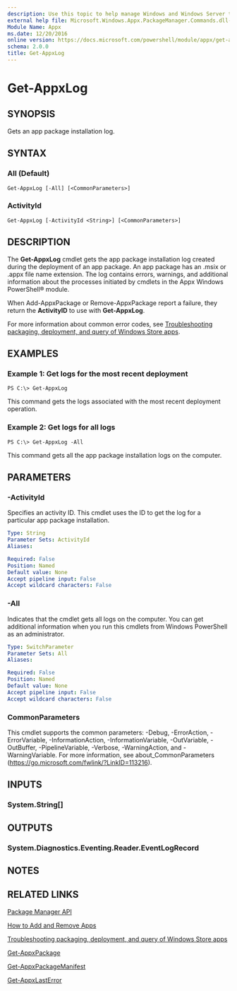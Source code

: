 ```yaml
---
description: Use this topic to help manage Windows and Windows Server technologies with Windows PowerShell.
external help file: Microsoft.Windows.Appx.PackageManager.Commands.dll-help.xml
Module Name: Appx
ms.date: 12/20/2016
online version: https://docs.microsoft.com/powershell/module/appx/get-appxlog?view=windowsserver2019-ps&wt.mc_id=ps-gethelp
schema: 2.0.0
title: Get-AppxLog
---
```


# Get-AppxLog

## SYNOPSIS
Gets an app package installation log.

## SYNTAX

### All (Default)
```
Get-AppxLog [-All] [<CommonParameters>]
```

### ActivityId
```
Get-AppxLog [-ActivityId <String>] [<CommonParameters>]
```

## DESCRIPTION
The **Get-AppxLog** cmdlet gets the app package installation log created during the deployment of an app package.
An app package has an .msix or .appx file name extension.
The log contains errors, warnings, and additional information about the processes initiated by cmdlets in the Appx Windows PowerShell® module.

When Add-AppxPackage or Remove-AppxPackage report a failure, they return the **ActivityID** to use with **Get-AppxLog**.

For more information about common error codes, see [Troubleshooting packaging, deployment, and query of Windows Store apps](https://go.microsoft.com/fwlink/?LinkId=271201).

## EXAMPLES

### Example 1: Get logs for the most recent deployment
```
PS C:\> Get-AppxLog
```

This command gets the logs associated with the most recent deployment operation.

### Example 2: Get logs for all logs
```
PS C:\> Get-AppxLog -All
```

This command gets all the app package installation logs on the computer.

## PARAMETERS

### -ActivityId
Specifies an activity ID.
This cmdlet uses the ID to get the log for a particular app package installation.

```yaml
Type: String
Parameter Sets: ActivityId
Aliases:

Required: False
Position: Named
Default value: None
Accept pipeline input: False
Accept wildcard characters: False
```

### -All
Indicates that the cmdlet gets all logs on the computer.
You can get additional information when you run this cmdlets from Windows PowerShell as an administrator.

```yaml
Type: SwitchParameter
Parameter Sets: All
Aliases:

Required: False
Position: Named
Default value: None
Accept pipeline input: False
Accept wildcard characters: False
```

### CommonParameters
This cmdlet supports the common parameters: -Debug, -ErrorAction, -ErrorVariable, -InformationAction, -InformationVariable, -OutVariable, -OutBuffer, -PipelineVariable, -Verbose, -WarningAction, and -WarningVariable. For more information, see about_CommonParameters (https://go.microsoft.com/fwlink/?LinkID=113216).

## INPUTS

### System.String[]

## OUTPUTS

### System.Diagnostics.Eventing.Reader.EventLogRecord

## NOTES

## RELATED LINKS

[Package Manager API](https://go.microsoft.com/fwlink/?LinkId=245447)

[How to Add and Remove Apps](https://go.microsoft.com/fwlink/?LinkID=231020)

[Troubleshooting packaging, deployment, and query of Windows Store apps](https://go.microsoft.com/fwlink/?LinkId=271201)

[Get-AppxPackage](./Get-AppxPackage.md)

[Get-AppxPackageManifest](./Get-AppxPackageManifest.md)

[Get-AppxLastError](./Get-AppxLastError.md)

